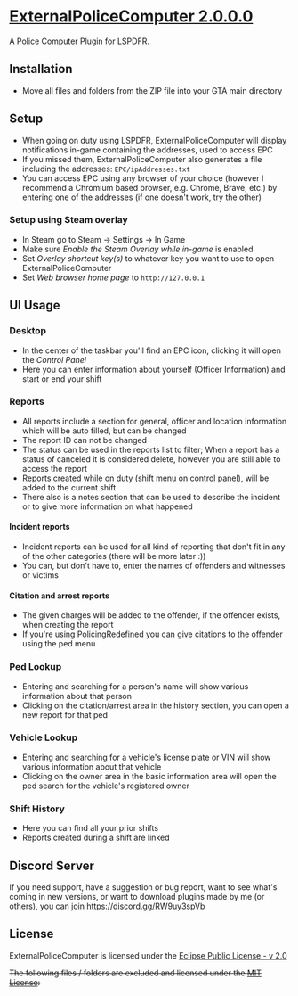 # [ExternalPoliceComputer 2.0.0.0](https://www.lcpdfr.com/downloads/gta5mods/scripts/45400-externalpolicecomputer/)

A Police Computer Plugin for LSPDFR.

## Installation

- Move all files and folders from the ZIP file into your GTA main directory

## Setup

- When going on duty using LSPDFR, ExternalPoliceComputer will display notifications in-game containing the addresses, used to access EPC
- If you missed them, ExternalPoliceComputer also generates a file including the addresses: `EPC/ipAddresses.txt`
- You can access EPC using any browser of your choice (however I recommend a Chromium based browser, e.g. Chrome, Brave, etc.) by entering one of the addresses (if one doesn't work, try the other)

### Setup using Steam overlay

- In Steam go to Steam <a>&rarr;</a> Settings <a>&rarr;</a> In Game
- Make sure _Enable the Steam Overlay while in-game_ is enabled
- Set _Overlay shortcut key(s)_ to whatever key you want to use to open ExternalPoliceComputer
- Set _Web browser home page_ to `http://127.0.0.1`

## UI Usage

### Desktop

- In the center of the taskbar you'll find an EPC icon, clicking it will open the _Control Panel_
- Here you can enter information about yourself (Officer Information) and start or end your shift

### Reports

- All reports include a section for general, officer and location information which will be auto filled, but can be changed
- The report ID can not be changed
- The status can be used in the reports list to filter; When a report has a status of canceled it is considered delete, however you are still able to access the report
- Reports created while on duty (shift menu on control panel), will be added to the current shift
- There also is a notes section that can be used to describe the incident or to give more information on what happened

#### Incident reports

- Incident reports can be used for all kind of reporting that don't fit in any of the other categories (there will be more later :))
- You can, but don't have to, enter the names of offenders and witnesses or victims

#### Citation and arrest reports

- The given charges will be added to the offender, if the offender exists, when creating the report
- If you're using PolicingRedefined you can give citations to the offender using the ped menu

### Ped Lookup

- Entering and searching for a person's name will show various information about that person
- Clicking on the citation/arrest area in the history section, you can open a new report for that ped

### Vehicle Lookup

- Entering and searching for a vehicle's license plate or VIN will show various information about that vehicle
- Clicking on the owner area in the basic information area will open the ped search for the vehicle's registered owner

### Shift History

- Here you can find all your prior shifts
- Reports created during a shift are linked

## Discord Server

If you need support, have a suggestion or bug report, want to see what's coming in new versions, or want to download plugins made by me (or others), you can join https://discord.gg/RW9uy3spVb

## License

ExternalPoliceComputer is licensed under the [Eclipse Public License - v 2.0](https://github.com/jullevistrunz/ExternalPoliceComputer/blob/main/LICENSE)

~~The following files / folders are excluded and licensed under the [MIT License](https://github.com/jullevistrunz/ExternalPoliceComputer/blob/main/MIT%20LICENSE):~~
